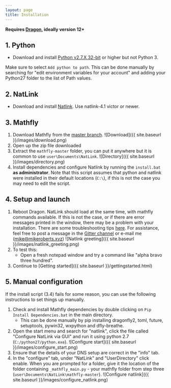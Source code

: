 ```yaml
---
layout: page
title: Installation
---
```


**Requires [Dragon](https://www.nuance.com/en-gb/dragon/business-solutions/dragon-professional-individual.html), ideally version 12+**

## 1. Python
* Download and install [Python v2.7.X  32-bit](https://sourceforge.net/projects/natlink/files/pythonfornatlink/python2.7.14/python2.7.14.exe/download) or higher but not Python 3.

Make sure to select `Add python to path`. This can be done manually by searching for "edit environment variables for your account" and adding your Python27 folder to the list of Path values.

## 2. NatLink
* Download and install [Natlink](https://qh.antenna.nl/unimacro/installation/installationstableversionpython2.html). Use natlink-4.1 victor or newer.

## 3. Mathfly
1. Download Mathfly from the [master branch](https://github.com/mrob95/mathfly/archive/master.zip).
    ![Download]({{ site.baseurl }}/images/download.png)
2. Open up the zip file downloaded
3. Extract the `mathfly-master` folder, you can put it anywhere but it is common to use `user\Documents\NatLink`.
    ![Directory]({{ site.baseurl }}/images/directory.png)
4. Install dependencies and configure Natlink by running the `install.bat` **as administrator**. Note that this script assumes that
    python and natlink were installed in their default locations (`C:\`), if this is not the case you may need to edit the script.

## 4. Setup and launch
1. Reboot Dragon. NatLink should load at the same time, with mathfly commands available. If this is not the case, or if there are error messages printed in the window, there may be a problem with your installation. There are some troubleshooting tips [here](https://qh.antenna.nl/unimacro/installation/problemswithinstallation.html). For assistance, feel free to post a message in the [Gitter channel](https://gitter.im/mathfly-dictation/community) or e-mail me ([mike@mikeroberts.xyz](mailto:mike@mikeroberts.xyz))
    ![Natlink greeting]({{ site.baseurl }}/images/natlink_greeting.png)
2. To test this:
    * Open a fresh notepad window and try a command like "alpha bravo three hundred".
3. Continue to [Getting started]({{ site.baseurl }}/gettingstarted.html)

## 5. Manual configuration
If the install script (3.4) fails for some reason, you can use the following instructions to set things up
manually.

1. Check and install Mathfly dependencies by double clicking on `Pip Install Dependencies.bat` in the main directory.
    * This can be done manually by pip installing dragonfly2, toml, future, setuptools, pywin32, wxpython and dfly-breathe.
2. Open the start menu and search for "natlink", click the file called "Configure NatLink via GUI" and run it using python 2.7 (`C:/python27/python.exe`).
    ![Configure start]({{ site.baseurl }}/images/configure_start.png)
3. Ensure that the details of your DNS setup are correct in the "info" tab.
4. In the "configure" tab, under "NatLink" and "UserDirectory" click enable. When you are prompted for a folder, give it the location of the folder containing `_mathfly_main.py` - your mathfly folder from step three (`user\Documents\NatLink\mathfly-master`).
    ![Configure natlink]({{ site.baseurl }}/images/configure_natlink.png)